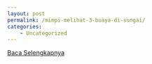 ```yaml
---
layout: post
permalink: /mimpi-melihat-3-buaya-di-sungai/
categories:
    - Uncategorized
---
```


[Baca Selengkapnya](/10)